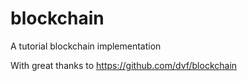 # blockchain
A tutorial blockchain implementation

With great thanks to https://github.com/dvf/blockchain
